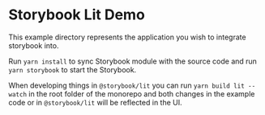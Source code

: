 # Storybook Lit Demo

This example directory represents the application you wish to integrate storybook into.

Run `yarn install` to sync Storybook module with the source code and run `yarn storybook` to start the Storybook.

When developing things in `@storybook/lit` you can run `yarn build lit --watch` in the root folder of the monorepo and both changes in the example code or in `@storybook/lit` will be reflected in the UI.
